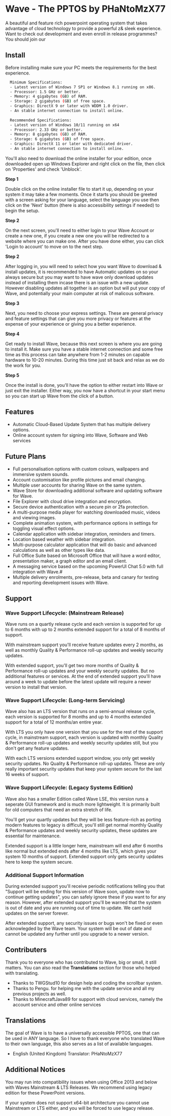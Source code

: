 # Wave - The PPTOS by PHaNtoMzX77
A beautiful and feature rich powerpoint operating system that takes advantage of cloud technology to provide a powerful z& sleek experience. Want
to check out development and even enroll in release programmes? You should join our <Discord>

## Install
Before installing make sure your PC meets the requirements for the best experience.

```bash
  Minimum Specifications:
  - Latest version of Windows 7 SP1 or Windows 8.1 running on x86.
  - Processor: 1.5 GHz or better.
  - Memory: 4 gigabytes (GB) of RAM.
  - Storage: 2 gigabytes (GB) of free space.
  - Graphics: DirectX 9 or later with WDDM 1.0 driver.
  - An stable internet connection to install online.
  
  Recommended Specifications:
  - Latest version of Windows 10/11 running on x64
  - Processor: 2.33 GHz or better.
  - Memory: 8 gigabytes (GB) of RAM.
  - Storage: 6 gigabytes (GB) of free space.
  - Graphics: DirectX 11 or later with dedicated driver.
  - An stable internet connection to install online.
```

You'll also need to download the online installer for your edition, once downloaded open up Windows Explorer and right click on the file, then click on 'Properties' and check 'Unblock'.

**Step 1**

Double click on the online installer file to start it up, depending on your system it may take a few moments. Once it starts you should be greeted with a screen
asking for your language, select the language you use then click on the 'Next' button (there is also accessibility settings if needed) to begin the setup.

**Step 2**

On the next screen, you'll need to either login to your Wave Account or create a new one, if you create a new one you will be redirected to a website where you
can make one. After you have done either, you can click 'Login to account' to move on to the next step.

**Step 2**

After logging in, you will need to select how you want Wave to download & install updates, it is recommended to have Automatic updates on so your always secure
but you may want to have wave only download updates instead of installing them incase there is an issue with a new update. However disabling updates all together
is an option but will put your copy of Wave, and potentially your main computer at risk of malicous software.

**Step 3**

Next, you need to choose your express settings. These are general privacy and feature settings that can give you more privacy or features at the expense of 
your experience or giving you a better experience.

**Step 4**

Get ready to install Wave, because this next screen is where you are going to install it. Make sure you have a stable internet connection and some free time
as this process can take anywhere from 1-2 minutes on capable hardware to 10-20 minutes. During this time just sit back and relax as we do the work for you.

**Step 5**

Once the install is done, you'll have the option to either restart into Wave or just exit the installer. Either way, you now have a shortcut in your start menu
so you can start up Wave from the click of a button.

## Features

- Automatic Cloud-Based Update System that has multiple delivery options.
- Online account system for signing into Wave, Software and Web services

## Future Plans

- Full personalisation options with custom colours, wallpapers and immersive system sounds.
- Account customisation like profile pictures and email changing.
- Multiple user accounts for sharing Wave on the same system.
- Wave Store for downloading additional software and updating software for Wave.
- File Explorer with cloud drive integration and encryption.
- Secure device authentication with a secure pin or 2fa protection.
- A multi-purpose media player for watching downloaded music, videos and viewing images.
- Complete animation system, with performance options in settings for toggling visual effect options.
- Calendar application with sidebar integration, reminders and timers. 
- Location based weather with sidebar integration.
- Multi-purpose calculator application that will do basic and advanced calculations as well as other types like data.
- Full Office Suite based on Microsoft Office that will have a word editor, presentation maker, a graph editor and an email client.
- A messaging service based on the upcoming PowerUI Chat 5.0 with full integration with Wave.#
- Multiple delivery enrolments, pre-release, beta and canary for testing and reporting development issues with Wave.

## Support
### Wave Support Lifecycle: (Mainstream Release)
Wave runs on a quartly release cycle and each version is supported for up to 6 months with up to 2 months extended support for a
total of 8 months of support. 

With mainstream support you'll receive feature updates every 2 months, as well as monthly Quality & Performance roll-up updates and weekly
security updates.

With extended support, you'll get two more months of Quality & Performance roll-up updates and your weekly security updates. But no
additional features or services. At the end of extended support you'll have around a week to update before the latest update will require a
newer version to install that version.
### Wave Support Lifecycle: (Long-term Servicing)
Wave also has an LTS version that runs on a semi-annual release cycle, each version is supported for 8 months and up to 4 months extended 
support for a total of 12 months/an entire year.

With LTS you only have one version that you use for the rest of the support cycle, in mainstream support, each version is updated with
monthly Quality & Performance roll-up updates and weekly security updates still, but you don't get any feature updates.

With each LTS versions extended support window, you only get weekly security updates. No Quality & Performance roll-up updates. These
are only really important security updates that keep your system secure for the last 16 weeks of support.
### Wave Support Lifecycle: (Legacy Systems Edition)
Wave also has a smaller Edition called Wave LSE, this version runs a seperate GUI framework and is much more lightweight. It is primarily
built for old computers that need an extra stretch of life.

You'll get your quartly updates but they will be less feature-rich as porting modern features to legacy is difficult, you'll still get
normal monthly Quality & Performance updates and weekly security updates, these updates are essential for maintenance.

Extended support is a little longer here, mainstream will end after 6 months like normal but extended ends after 4 months like LTS, which
gives your system 10 months of support. Extended support only gets security updates here to keep the system secure.
### Additional Support Information
During extended support you'll receive periodic notifications telling you that "Support will be ending for this version of Wave soon, 
update now to continue getting updates", you can safely ignore these if you want to for any reason. However, after extended support
you'll be warned that the system is out of date and you are running out of time to update. We cant hold updates on the server forever.

After extended support, any security issues or bugs won't be fixed or even acknowlegded by the Wave team. Your system will be out of date 
and cannot be updated any further until you upgrade to a newer version.

## Contributers
Thank you to everyone who has contributed to Wave, big or small, it still matters. You can also read the **Translations** section for those
who helped with translating.

- Thanks to TWGStud10 for design help and coding the scrollbar system.
- Thanks to Pengu. for helping me with the update service and all my previous projects as well.
- Thanks to MinecraftJava89 for support with cloud services, namely the account service and other online services

## Translations
The goal of Wave is to have a universally accessible PPTOS, one that can be used in ANY language. So I have to thank everyone who 
translated Wave to their own language, this also serves as a list of available languages.

- English (United Kingdom) Translator: PHaNtoMzX77

## Additional Notices
You may run into compatibility issues when using Office 2013 and below with Waves Mainstream & LTS Releases. We recommend using
legacy edition for these PowerPoint versions.

If your system does not support x64-bit architecture you cannot use Mainstream or LTS either, and you will be forced to use legacy
release.
